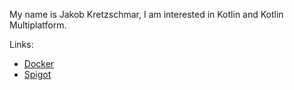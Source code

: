 My name is Jakob Kretzschmar, I am interested in Kotlin and Kotlin Multiplatform.

Links:
- [Docker](https://hub.docker.com/u/bluefireoly)
- [Spigot](https://www.spigotmc.org/members/bluefireoly.198068/)
